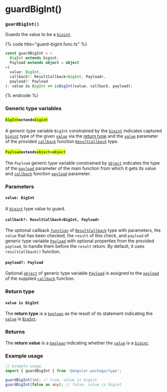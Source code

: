 # guardBigInt()

### `guardBigInt()`

Guards the value to be a [`bigint`](https://developer.mozilla.org/en-US/docs/Web/JavaScript/Reference/Global\_Objects/BigInt).

{% code title="guard-bigint.func.ts" %}
```typescript
const guardBigInt = <
  BigInt extends bigint,
  Payload extends object = object
>(
  value: BigInt,
  callback?: ResultCallback<BigInt, Payload>,
  payload?: Payload
): value is BigInt => isBigInt(value, callback, payload);
```
{% endcode %}

### Generic type variables

#### <mark style="color:green;">**`BigInt`**</mark>**`extends`**<mark style="color:green;">**`bigint`**</mark>

A generic type variable `BigInt` constrained by the [`bigint`](https://developer.mozilla.org/en-US/docs/Web/JavaScript/Reference/Global\_Objects/BigInt) indicates captured [`bigint`](https://developer.mozilla.org/en-US/docs/Web/JavaScript/Reference/Global\_Objects/BigInt) type of the given [`value`](guardbigint.md#value-bigint) via the [return type](guardbigint.md#return-type) and the [`value`](../types/resultcallback.md#value-value) parameter of the provided [`callback`](guardbigint.md#callback-resultcallback-less-than-bigint-payload-greater-than) function [`ResultCallback`](../types/resultcallback.md) type.

#### <mark style="color:green;">**`Payload`**</mark>**`extends`**<mark style="color:green;">**`object`**</mark>**`=`**<mark style="color:green;">**`object`**</mark>

The `Payload` generic type variable constrained by [`object`](https://www.typescriptlang.org/docs/handbook/basic-types.html#object) indicates the type of the [`payload`](guardbigint.md#payload-payload) parameter of the main function from which it gets its value and [`callback`](guardbigint.md#callback-resultcallback-less-than-bigint-payload-greater-than) function [`payload`](../types/resultcallback.md#payload-payload) parameter.

### Parameters

#### `value: BigInt`

A [`bigint`](https://developer.mozilla.org/en-US/docs/Web/JavaScript/Reference/Global\_Objects/BigInt) type value to guard.

#### `callback?: ResultCallback<BigInt, Payload>`

The optional callback [`function`](https://developer.mozilla.org/en-US/docs/Web/JavaScript/Guide/Functions) of [`ResultCallback`](../types/resultcallback.md) type with parameters, the `value` that has been checked, the `result` of this check, and `payload` of generic type variable [`Payload`](guardbigint.md#payloadextendsobject-object) with optional properties from the provided `payload`, to handle them before the `result` return. By default, it uses `resultCallback()` function.

#### `payload?: Payload`

Optional [`object`](https://developer.mozilla.org/en-US/docs/Web/JavaScript/Reference/Global\_Objects/Object) of generic type variable [`Payload`](guardbigint.md#payloadextendsobject-object) is assigned to the [`payload`](../types/resultcallback.md#payload-payload) of the supplied [`callback`](guardbigint.md#callback-resultcallback-less-than-bigint-payload-greater-than) function.

### Return type

#### `value is BigInt`

The **return type** is a [`boolean`](https://www.typescriptlang.org/docs/handbook/basic-types.html#boolean) as the result of its statement indicating the [`value`](guardbigint.md#value-bigint) is [`BigInt`](https://developer.mozilla.org/en-US/docs/Web/JavaScript/Reference/Global\_Objects/BigInt).

### Returns

The **return value** is a [`boolean`](https://www.typescriptlang.org/docs/handbook/basic-types.html#boolean) indicating whether the [`value`](guardbigint.md#value-bigint) is a [`bigint`](https://developer.mozilla.org/en-US/docs/Web/JavaScript/Reference/Global\_Objects/BigInt).

### Example usage

```typescript
// Example usage.
import { guardBigInt } from '@angular-package/type';

guardBigInt(1n); // true, value is bigint
guardBigInt(false as any); // false, value is bigint
```
